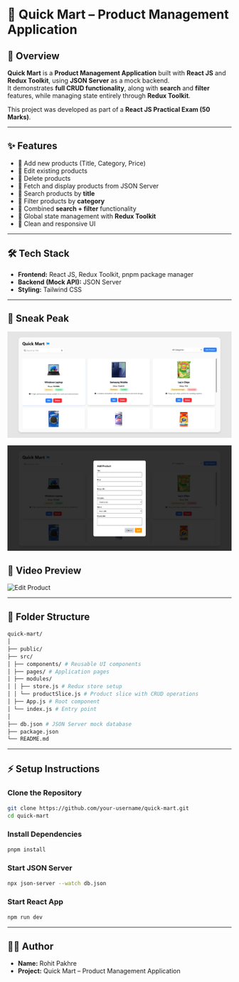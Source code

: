 # 🛒 Quick Mart – Product Management Application

## 📌 Overview

**Quick Mart** is a **Product Management Application** built with **React JS** and **Redux Toolkit**, using **JSON Server** as a mock backend.  
It demonstrates **full CRUD functionality**, along with **search** and **filter** features, while managing state entirely through **Redux Toolkit**.

This project was developed as part of a **React JS Practical Exam (50 Marks)**.

---

## ✨ Features

- 🔹 Add new products (Title, Category, Price)
- 🔹 Edit existing products
- 🔹 Delete products
- 🔹 Fetch and display products from JSON Server
- 🔹 Search products by **title**
- 🔹 Filter products by **category**
- 🔹 Combined **search + filter** functionality
- 🔹 Global state management with **Redux Toolkit**
- 🔹 Clean and responsive UI

---

## 🛠️ Tech Stack

- **Frontend:** React JS, Redux Toolkit, pnpm package manager
- **Backend (Mock API):** JSON Server
- **Styling:** Tailwind CSS

---

## 📸 Sneak Peak

![Home Page](/src/assets/preview1.png)

![Add Product](/src/assets/preview2.png)

## 🎥 Video Preview
![Edit Product](/src/assets/Quick%20Mart.gif)

---

## 📂 Folder Structure

```bash
quick-mart/
│
├── public/
├── src/
│ ├── components/ # Reusable UI components
│ ├── pages/ # Application pages
│ ├── modules/
│ │ ├── store.js # Redux store setup
│ │ └── productSlice.js # Product slice with CRUD operations
│ ├── App.js # Root component
│ └── index.js # Entry point
│
├── db.json # JSON Server mock database
├── package.json
└── README.md
```

---

## ⚡ Setup Instructions

### Clone the Repository

```bash
git clone https://github.com/your-username/quick-mart.git
cd quick-mart
```

### Install Dependencies

```bash
pnpm install
```

### Start JSON Server

```bash
npx json-server --watch db.json
```

### Start React App

```bash
npm run dev
```

---

## 👨‍💻 Author

- **Name:** Rohit Pakhre
- **Project:** Quick Mart – Product Management Application
